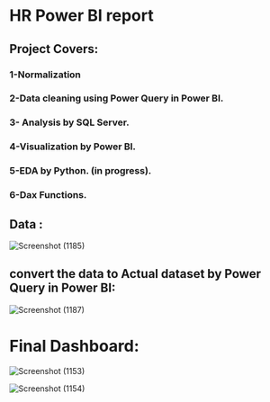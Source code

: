 # HR Power BI report 
## Project Covers:
### 1-Normalization
### 2-Data cleaning using Power Query in Power BI.
### 3- Analysis by SQL Server.
### 4-Visualization by Power BI.
### 5-EDA by Python. (in progress).
### 6-Dax Functions.



## Data :
![Screenshot (1185)](https://github.com/elmagry123/Hr-Analysis/assets/124198691/da41f38c-c38c-4cb7-bd80-f07d2dcf70a2)



## convert the data to Actual dataset by Power Query in Power BI:
![Screenshot (1187)](https://github.com/elmagry123/Hr-Analysis/assets/124198691/e98dbf32-1e6a-46a6-8a24-0719a0eedb84)


# Final Dashboard:
![Screenshot (1153)](https://github.com/elmagry123/Hr-Analysis/assets/124198691/f418e68f-10ba-4a97-887c-5fec57c33b43)

![Screenshot (1154)](https://github.com/elmagry123/Hr-Analysis/assets/124198691/5d340771-7f6b-451e-9dc1-dda99dc65df7)








 


